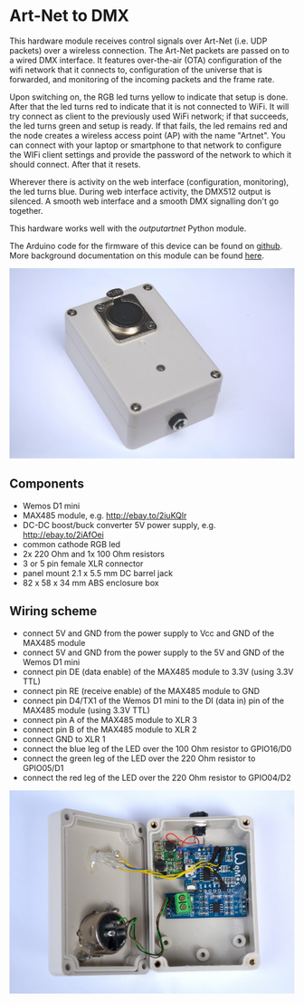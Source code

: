# Art-Net to DMX

This hardware module receives control signals over Art-Net (i.e. UDP packets) over a wireless connection. The Art-Net packets are passed on to a wired DMX interface. It features over-the-air (OTA) configuration of the wifi network that it connects to, configuration of the universe that is forwarded, and monitoring of the incoming packets and the frame rate.

Upon switching on, the RGB led turns yellow to indicate that setup is done. After that the led turns red to indicate that it is not connected to WiFi. It will try connect as client to the previously used WiFi network; if that succeeds, the led turns green and setup is ready. If that fails, the led remains red and the node creates a wireless access point (AP) with the name "Artnet". You can connect with your laptop or smartphone to that network to configure the WIFi client settings and provide the password of the network to which it should connect. After that it resets.

Wherever there is activity on the web interface (configuration, monitoring), the led turns blue. During web interface activity, the DMX512 output is silenced. A smooth web interface and a smooth DMX signalling don't go together.

This hardware works well with the *outputartnet* Python module.

The Arduino code for the firmware of this device can be found on [github](https://github.com/robertoostenveld/arduino/tree/master/esp8266_artnet_dmx512). More background documentation on this module can be found [here](http://robertoostenveld.nl/art-net-to-dmx512-with-esp8266/).

![photo](artnet2dmx.jpg)

## Components
  - Wemos D1 mini
  - MAX485 module, e.g. http://ebay.to/2iuKQlr
  - DC-DC boost/buck converter 5V power supply, e.g. http://ebay.to/2iAfOei
  - common cathode RGB led
  - 2x 220 Ohm and 1x 100 Ohm resistors
  - 3 or 5 pin female XLR connector
  - panel mount 2.1 x 5.5 mm DC barrel jack
  - 82 x 58 x 34 mm ABS enclosure box

## Wiring scheme
 - connect 5V and GND from the power supply to Vcc and GND of the MAX485 module
 - connect 5V and GND from the power supply to the 5V and GND of the Wemos D1 mini
 - connect pin DE (data enable) of the MAX485 module to 3.3V (using 3.3V TTL)
 - connect pin RE (receive enable) of the MAX485 module to GND
 - connect pin D4/TX1 of the Wemos D1 mini to the DI (data in) pin of the MAX485 module (using 3.3V TTL)
 - connect pin A of the MAX485 module to XLR 3
 - connect pin B of the MAX485 module to XLR 2
 - connect GND                        to XLR 1
 - connect the blue  leg of the LED over the 100 Ohm resistor to GPIO16/D0
 - connect the green leg of the LED over the 220 Ohm resistor to GPIO05/D1
 - connect the red   leg of the LED over the 220 Ohm resistor to GPIO04/D2

![photo](artnet2dmx-inside.jpg)
